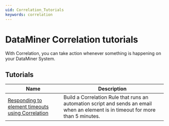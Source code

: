 ```yaml
---
uid: Correlation_Tutorials
keywords: correlation
---
```


# DataMiner Correlation tutorials

With Correlation, you can take action whenever something is happening on your DataMiner System.

## Tutorials

| Name | Description |
|--|--|
| [Responding to element timeouts using Correlation](xref:Correlation_Tutorial_Element_Timeout) | Build a Correlation Rule that runs an automation script and sends an email when an element is in timeout for more than 5 minutes. |
